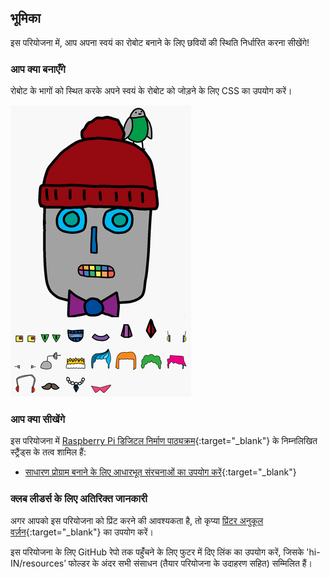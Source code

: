 ## भूमिका

इस परियोजना में, आप अपना स्वयं का रोबोट बनाने के लिए छवियों की स्थिति निर्धारित करना सीखेंगे!

### आप क्या बनाएँगे

रोबोट के भागों को स्थित करके अपने स्वयं के रोबोट को जोड़ने के लिए CSS का उपयोग करें।

![स्क्रीनशॉट](images/robot-final.png)

### आप क्या सीखेंगे

इस परियोजना में [Raspberry Pi डिजिटल निर्माण पाठ्यक्रम](https://rpf.io/curriculum){:target="_blank"} के निम्नलिखित स्ट्रैंड्स के तत्व शामिल हैं:

+ [साधारण प्रोग्राम बनाने के लिए आधारभूत संरचनाओं का उपयोग करें](https://www.raspberrypi.org/curriculum/programming/creator){:target="_blank"}

### क्लब लीडर्स के लिए अतिरिक्त जानकारी

अगर आपको इस परियोजना को प्रिंट करने की आवश्यकता है, तो कृप्या [प्रिंटर अनुकूल वर्ज़न](https://projects.raspberrypi.org/hi-IN/projects/build-a-robot/print){:target="_blank"} का उपयोग करें।

इस परियोजना के लिए GitHub रेपो तक पहुंँचने के लिए फुटर में दिए लिंक का उपयोग करें, जिसके 'hi-IN/resources’ फोल्डर के अंदर सभी संसाधन (तैयार परियोजना के उदाहरण सहित) सम्मिलित हैं।